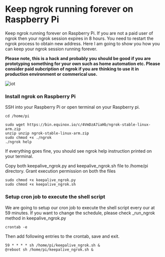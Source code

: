 # Keep ngrok running forever on Raspberry Pi
Keep ngrok running forever on Raspberry Pi. If you are not a paid user of ngrok then 
your ngrok session expires in 8 hours. You need to restart the ngrok process to obtain 
new address. Here I am going to show you how you can keep your ngrok session running 
forever. 

**Please note, this is a hack and probably you should be good if you are prototyping something 
for your own such as home automation etc. Please consider paid subcription of ngrok if you are
thinking to use it in production environment or commerical use.**

![iot](https://user-images.githubusercontent.com/9275193/51857830-3ef9ab80-2301-11e9-955f-96a706c52380.png)


### Install ngrok on Raspberry Pi

SSH into your Raspberry Pi or open terminal on your Raspberry pi.

```
cd /home/pi

sudo wget https://bin.equinox.io/c/4VmDzA7iaHb/ngrok-stable-linux-arm.zip
unzip unzip ngrok-stable-linux-arm.zip
sudo chmod +x ./ngrok
./ngrok help
```
If everything goes fine, you should see ngrok help instruction printed on your terminal.

Copy both keepalive_ngrok.py and keepalive_ngrok.sh file to /home/pi directory.
Grant execution permission on both the files

```
sudo chmod +x keepalive_ngrok.py
sudo chmod +x keepalive_ngrok.sh
```

### Setup cron job to execute the shell script
We are going to setup our cron job to execute the shell script every our at 59 minutes. If you want to change the schedule, please check _run_ngrok method in keepalive_ngrok.py

```
crontab -e
```

Then add following entries to the crontab, save and exit. 

```
59 * * * * sh /home/pi/keepalive_ngrok.sh &
@reboot sh /home/pi/keepalive_ngrok.sh &
```
